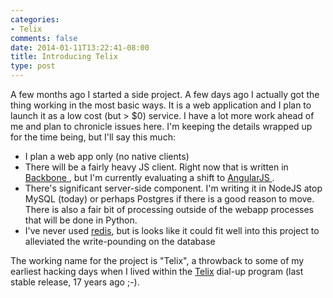 ```yaml
---
categories:
- Telix
comments: false
date: 2014-01-11T13:22:41-08:00
title: Introducing Telix
type: post
---
```


A few months ago I started a side project. A few days ago I actually got the thing working
in the most basic ways. It is a web application and I plan to launch it as a low cost (but > $0) service.
I have a lot more work ahead of me and plan to chronicle issues here. I'm keeping the details wrapped up for the time
being, but I'll say this much:

- I plan a web app only (no native clients)
- There will be a fairly heavy JS client. Right now that is written in [ Backbone ](http://backbonejs.org/), but I'm
  currently evaluating a shift to [ AngularJS ](http://angularjs.org/).
- There's significant server-side component. I'm writing it in NodeJS atop MySQL (today) or
  perhaps Postgres if there is a good reason to move. There is also a fair bit of processing
  outside of the webapp processes that will be done in Python.
- I've never used [redis](http://redis.io), but is looks like it could fit well into this project to alleviated
  the write-pounding on the database

The working name for the project is "Telix", a throwback to some of my earliest hacking days when I lived within the [Telix](http://en.wikipedia.org/wiki/Telix) dial-up program (last stable release, 17 years ago ;-).
